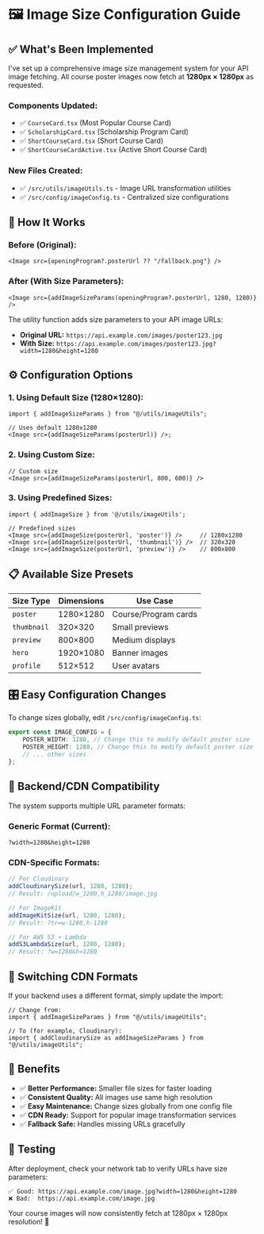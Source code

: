 <!-- @format -->

# 🖼️ Image Size Configuration Guide

## ✅ **What's Been Implemented**

I've set up a comprehensive image size management system for your API image fetching. All course poster images now fetch at **1280px × 1280px** as requested.

### **Components Updated:**

- ✅ `CourseCard.tsx` (Most Popular Course Card)
- ✅ `ScholarshipCard.tsx` (Scholarship Program Card)
- ✅ `ShortCourseCard.tsx` (Short Course Card)
- ✅ `ShortCourseCardActive.tsx` (Active Short Course Card)

### **New Files Created:**

- ✅ `/src/utils/imageUtils.ts` - Image URL transformation utilities
- ✅ `/src/config/imageConfig.ts` - Centralized size configurations

## 🔧 **How It Works**

### **Before (Original):**

```tsx
<Image src={openingProgram?.posterUrl ?? "/fallback.png"} />
```

### **After (With Size Parameters):**

```tsx
<Image src={addImageSizeParams(openingProgram?.posterUrl, 1280, 1280)} />
```

The utility function adds size parameters to your API image URLs:

- **Original URL:** `https://api.example.com/images/poster123.jpg`
- **With Size:** `https://api.example.com/images/poster123.jpg?width=1280&height=1280`

## ⚙️ **Configuration Options**

### **1. Using Default Size (1280×1280):**

```tsx
import { addImageSizeParams } from "@/utils/imageUtils";

// Uses default 1280x1280
<Image src={addImageSizeParams(posterUrl)} />;
```

### **2. Using Custom Size:**

```tsx
// Custom size
<Image src={addImageSizeParams(posterUrl, 800, 600)} />
```

### **3. Using Predefined Sizes:**

```tsx
import { addImageSize } from '@/utils/imageUtils';

// Predefined sizes
<Image src={addImageSize(posterUrl, 'poster')} />     // 1280x1280
<Image src={addImageSize(posterUrl, 'thumbnail')} />  // 320x320
<Image src={addImageSize(posterUrl, 'preview')} />    // 800x800
```

## 📋 **Available Size Presets**

| Size Type   | Dimensions | Use Case             |
| ----------- | ---------- | -------------------- |
| `poster`    | 1280×1280  | Course/Program cards |
| `thumbnail` | 320×320    | Small previews       |
| `preview`   | 800×800    | Medium displays      |
| `hero`      | 1920×1080  | Banner images        |
| `profile`   | 512×512    | User avatars         |

## 🎛️ **Easy Configuration Changes**

To change sizes globally, edit `/src/config/imageConfig.ts`:

```typescript
export const IMAGE_CONFIG = {
	POSTER_WIDTH: 1280, // Change this to modify default poster size
	POSTER_HEIGHT: 1280, // Change this to modify default poster size
	// ... other sizes
};
```

## 🔀 **Backend/CDN Compatibility**

The system supports multiple URL parameter formats:

### **Generic Format (Current):**

```
?width=1280&height=1280
```

### **CDN-Specific Formats:**

```typescript
// For Cloudinary
addCloudinarySize(url, 1280, 1280);
// Result: /upload/w_1280,h_1280/image.jpg

// For ImageKit
addImageKitSize(url, 1280, 1280);
// Result: ?tr=w-1280,h-1280

// For AWS S3 + Lambda
addS3LambdaSize(url, 1280, 1280);
// Result: ?w=1280&h=1280
```

## 🔄 **Switching CDN Formats**

If your backend uses a different format, simply update the import:

```tsx
// Change from:
import { addImageSizeParams } from "@/utils/imageUtils";

// To (for example, Cloudinary):
import { addCloudinarySize as addImageSizeParams } from "@/utils/imageUtils";
```

## 🚀 **Benefits**

- ✅ **Better Performance:** Smaller file sizes for faster loading
- ✅ **Consistent Quality:** All images use same high resolution
- ✅ **Easy Maintenance:** Change sizes globally from one config file
- ✅ **CDN Ready:** Support for popular image transformation services
- ✅ **Fallback Safe:** Handles missing URLs gracefully

## 📱 **Testing**

After deployment, check your network tab to verify URLs have size parameters:

```
✅ Good: https://api.example.com/image.jpg?width=1280&height=1280
❌ Bad:  https://api.example.com/image.jpg
```

Your course images will now consistently fetch at 1280px × 1280px resolution! 🎯
